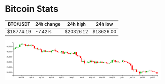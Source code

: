 # Bitcoin Stats

BTC/USDT|24h change|24h high|24h low|
|---|---|---|---|
|$18774.19|-7.42%|$20326.12|$18626.00|

<img src="./chart.svg">
